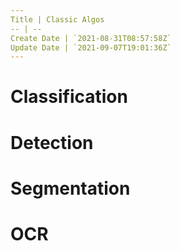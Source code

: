 ```yaml
---
Title | Classic Algos
-- | --
Create Date | `2021-08-31T08:57:58Z`
Update Date | `2021-09-07T19:01:36Z`
---
```

# Classification 
# Detection
# Segmentation
# OCR

